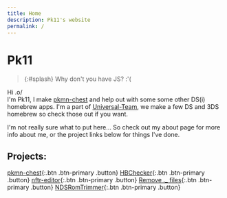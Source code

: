```yaml
---
title: Home
description: Pk11's website
permalink: /
---
```


# Pk11

> {:#splash}
Why don't you have JS? :'(

Hi .o/<br>
I'm Pk11, I make [pkmn-chest](https://universal-team.net/projects/pkmn-chest) and help out with some some other DS(i) homebrew apps. I'm a part of [Universal-Team](https://universal-team.net), we make a few DS and 3DS homebrew so check those out if you want.

I'm not really sure what to put here... So check out my about page for more info about me, or the project links below for things I've done.

## Projects:
[pkmn-chest](https://universal-team.net/projects/pkmn-chest.html){:.btn .btn-primary .button}
[HBChecker](hbchecker){:.btn .btn-primary .button}
[nftr-editor](nftr-editor){:.btn .btn-primary .button}
[Remove ._ files](https://github.com/Epicpkmn11/Remove-._-files){:.btn .btn-primary .button}
[NDSRomTrimmer](https://github.com/Epicpkmn11/NDSRomTrimmer){:.btn .btn-primary .button}

<script src="/assets/js/splashes.js"></script>
